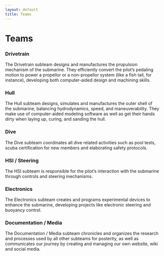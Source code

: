 ```yaml
---
layout: default
title: Teams
---
```

# Teams
### Drivetrain
The Drivetrain subteam designs and manufactures the propulsion mechanism of the submarine. 
They efficiently convert the pilot’s pedaling motion to power a propellor or a non-propellor system (like a fish tail, for instance), 
developing both computer-aided design and machining skills.

### Hull
The Hull subteam designs, simulates and manufactures the outer shell of the submarine, balancing hydrodynamics, speed, and maneuverability.
They make use of computer-aided modeling software as well as get their hands dirty when laying up, curing, and sanding the hull.

### Dive
The Dive subteam coordinates all dive related activities such as pool tests, scuba certification for new members and elaborating safety protocols.

### HSI / Steering
The HSI subteam is responsible for the pilot’s interaction with the submarine through controls and steering mechanisms.

### Electronics
The Electronics subteam creates and programs experimental devices to enhance the submarine, developing projects like electronic steering and buoyancy control.


### Documentation / Media
The Documentation / Media subteam chronicles and organizes the research and processes used by all other subteams for posterity,
as well as communicates our journey by creating and managing our own website, wiki and social media.

